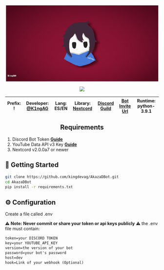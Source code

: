 
<p align="center">
<img src="assets/baner.png">
 </p>

<p align="center">
  <a href="https://github.com/DenverCoder1/readme-typing-svg"><img src=https://readme-typing-svg.herokuapp.com?color=%2312E44B&size=40&duration=4500&center=true&vCenter=true&width=550&height=69&lines=Akaza+Discord+Bot;Best+Bot+for+Discord"></a>
</p>
    
|**Prefix**: !|**Developer:** [@K1ngAG](https://github.com/kingdevag)|**Lang:** ES/EN|**Library:** [Nextcord](https://github.com/nextcord/nextcord)|[Discord Guild](https://discord.com/invite/PatBCfNs5D)|[Bot Invite Url](https://discord.com/oauth2/authorize?client_id=933860473068195900&permissions=8&scope=bot)|**Runtime**: python-3.9.1
|---|---|---|---|---|---|---|
    
<h2 align="center">
    Requirements
    
</h2>
    
1. Discord Bot Token **[Guide](https://nextcord.readthedocs.io/en/stable/discord.html)**
2. YouTube Data API v3 Key **[Guide](https://developers.google.com/youtube/v3/getting-started)**  
3. Nextcord v2.0.0a7 or newer
    
## 🚀 Getting Started

```sh
git clone https://github.com/kingdevag/AkazaDBot.git
cd AkazaDBot
pip install -r requirements.txt
```
    
## ⚙️ Configuration

Create a file called .env

⚠️ **Note: Never commit or share your token or api keys publicly** ⚠️
the .env file must contain:
    
```dotenv
token=your DISCORD TOKEN
key=your YOUTUBE_API_KEY
version=the version of your bot
password=your bot's password
host=dev
hook=Link of your webhook (Optional)
```
